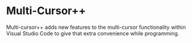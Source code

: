 # Multi-Cursor++
Multi-cursor++ adds new features to the multi-cursor functionality within Visual Studio Code to give that extra convenience while programming.